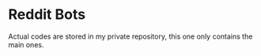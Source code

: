 # Reddit Bots

Actual codes are stored in my private repository, this one only contains the main ones.